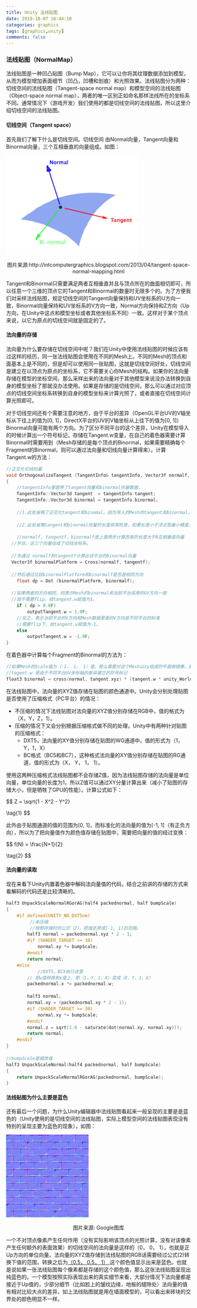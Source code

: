 ```yaml
---
title: Unity 法线贴图
date: 2019-10-07 16:44:10
categories: graphics
tags: [graphics,unity]
comments: false
---
```



###  法线贴图（NormalMap）

法线贴图是一种凹凸贴图（Bump Map），它可以让你将其纹理数据添加到模型，从而为模型增加表面细节（凹凸，凹槽和划痕）和光照效果。法线贴图分为两种：切线空间的法线贴图（Tangent-space normal map）和模型空间的法线贴图（Object-space normal map），两者的唯一区别正如命名那样法线所在的坐标系不同。通常情况下（游戏开发）我们使用的都是切线空间的法线贴图，所以这里介绍切线空间的法线贴图。

#### 切线空间（Tangent space）

首先我们了解下什么是切线空间。切线空间 由Normal向量，Tangent向量和Binormal向量，三个互相垂直的向量组成。如图：

![](/images/normalmap/1.jpg)

<center>图片来源:http://intcomputergraphics.blogspot.com/2013/04/tangent-space-normal-mapping.html</center>

Tangent和Binormal只需要满足两者互相垂直并且与顶点所在的曲面相切即可，所以任意一个三维的顶点它的Tangent和Binormal的数量时无限多个的。为了方便我们对采样法线贴图，规定切线空间的Tangent向量保持和UV坐标系的U方向一致，Binormal向量保持和UV坐标系的V方向一致，Normal方向保持和Z方向（Up方向，在Unity中这点和模型坐标或者其他坐标系不同）一致。这样对于某个顶点来说，以它为原点的切线空间就是固定的了。

#### 法向量的存储

法向量为什么要存储在切线空间中呢？我们在Unity中使用法线贴图的时候应该有过这样的经历，同一张法线贴图会使用在不同的Mesh上。不同的Mesh的顶点和面基本上是不同的，但是却可以使用同一张贴图，这就是切线空间好处，切线空间是建立在以顶点为原点的坐标系，它不需要关心你Mesh的结构。如果你的法向量存储在模型的坐标空间，那么采样出来的法向量对于其他模型来说没办法转换到自身的模型坐标了那就没办法使用。如果是存储的是切线空间，那么可以通过对应顶点的切线空间坐标系转换到自身的模型坐标来计算光照了，或者直接在切线空间计算光照即可。

对于切线空间还有个需要注意的地方，由于平台的差异（OpenGL平台UV的V轴坐标从下往上的值为[0, 1]，DirectX平台的UV的V轴坐标从上往下的值为[0, 1]）Binormal向量可能有两个方向。为了区分不同平台的这个差异，Unity在模型导入的时候计算出一个符号标记，存储在Tangent.w变量，在自己的着色器需要计算Binormal时需要用到（Mesh存储的是每个顶点的Binormal，如果需要精确每个Fragment的Binormal，则可以通过法向量和切线向量计算得来）。计算Tangent.w的方法：

```c++
//正交化切线向量
void OrthogonalizeTangent (TangentInfo& tangentInfo, Vector3f normalf, Vector4f& outputTangent)
{
	//tangentInfo里面带了tangent向量和binormal向量数据。
	TangentInfo::Vector3d tangent  = tangentInfo.tangent;
	TangentInfo::Vector3d binormal = tangentInfo.binormal;
    
	//1.此处省略了正交化tangent和binomal。因为导入的Mesh的tangent和binormal，normal和binormal可能不垂直。
    
	//2.此处省略tangent和binormal向量的长度异常检查。如果长度小于浮点型最小精度，则直接用标准化单位向量（如Up（0， 0，1））。

	//normalf, tangentf，binormalf是上面两步计算而来的长度大于0互相垂直向量
  //并且，这三个向量组成了切线坐标系。
    
  //先通过 normalf和tangentf计算出该平台的binormal向量
  Vector3f binormalPlatform = Cross(normalf, tangentf);
    
  //然后通过比较binormalPlatform和binormalf是否是相同方向
	float dp = Dot (binormalPlatform, binormalf);
    
  //如果两者的方向相同，则表示Mesh的binormal和当前平台采用的UV方向一致
  //就不需要flip，给tangent.w赋值为1。
	if ( dp > 0.0F)
		outputTangent.w = 1.0F;
    //反之，表示当前平台的V方向和Mesh数据里面的V方向是不同平台的标准
    //需要flip下，给tangent.w赋值为-1。
	else
		outputTangent.w = -1.0F;
}
```

在着色器中计算每个Fragment的Binormal的方法为：

```c++
//如果Mesh的Scale值为（-1， 1， 1）值，那么需要对这个Mesh以zy组成的平面做镜像，那么计算出来的binormal也是需要做镜像的，unity_WorldTransformParams.w存储的就是是否需要做镜像的符号标记
//tagent.w 是由于不同平台UV坐标轴的差异建立的符号标记
float3 binormal = cross(normal, tangent.xyz) * (tangent.w * unity_WorldTransformParams.w);
```

在法线贴图中，法向量的XYZ值存储在贴图的颜色通道中。Unity会分别处理贴图是否使用了压缩格式（PC平台）的情况：

* 不压缩的情况下法线贴图对法向量的XYZ值分别存储在RGB中，值的格式为（X，Y，Z，1）。
* 压缩的情况下又会分别根据压缩格式做不同的处理，Unity中有两种针对贴图的压缩格式：
  * DXT5，法向量的XY值分别存储在贴图的WG通道中，值的形式为（1，Y，1，X）
  * BC格式（BC5和BC7），这种格式法向量的XY值分别存储在贴图的RG通道，值的形式为（X， Y， 1， 1）。

使用这两种压缩格式法线贴图都不会存储Z值，因为法线贴图存储的法向量是单位向量，单位向量的长度为1，所以Z值可以通过XY分量计算出来（减小了贴图的存储大小，但是牺牲了GPU的性能）。计算公式如下：

$$
Z = \sqrt{1 - X^2 - Y^2} 

\tag{1}
$$

此外由于贴图通道的值的范围为[0, 1]，而标准化的法向量的值为[-1, 1]（有正负方向），所以为了把向量值作为颜色值存储在贴图中，需要把向量的值的经过变换：

$$
f(N) = \frac{N+1}{2}

\tag{2}
$$

#### 法向量的读取

现在来看下Unity内置着色器中解码法向量值的代码，结合之前讲的存储的方式来看解码的代码还是比较清晰的。


```c++
half3 UnpackScaleNormalRGorAG(half4 packednormal, half bumpScale)
{
    #if defined(UNITY_NO_DXT5nm)
  		 //未压缩
  		 //按照存储时的公式（2），把值还原成[-1, 1]的范围。
        half3 normal = packednormal.xyz * 2 - 1;
        #if (SHADER_TARGET >= 30)
            normal.xy *= bumpScale;
        #endif
        return normal;
    #else
  			//DXT5，BCX执行这里
        // 把w值转换到x值上，即（1，Y，1，X）变成（X，Y，1，X）
        packednormal.x *= packednormal.w;

        half3 normal;
        normal.xy = (packednormal.xy * 2 - 1);
        #if (SHADER_TARGET >= 30)
            normal.xy *= bumpScale;
        #endif
        normal.z = sqrt(1.0 - saturate(dot(normal.xy, normal.xy)));
        return normal;
    #endif
}

//bumpScale是缩放值
half3 UnpackScaleNormal(half4 packednormal, half bumpScale)
{
    return UnpackScaleNormalRGorAG(packednormal, bumpScale);
}
```



#### 法线贴图为什么主要是蓝色

还有最后一个问题，为什么Unity编辑器中法线贴图看起来一般呈现的主要是是蓝色的（Unity使用的是切线空间的法线贴图，实际上模型空间的法线贴图表现没有特别的呈现主要为蓝色的现象），如图：

![](/images/normalmap/2.jpeg)

<center>图片来源:  Google图库</center>

一个不对顶点像素产生任何作用（没有实际影响该顶点的光照计算，没有对该像素产生任何额外的表面效果）的切线空间的法向量是这样的（0， 0， 1），也就是正Up方向的单位向量。法向量的XYZ值存储到法线贴图的RGB话需要经过公式(2)转换下值的范围，转换之后为[（0.5， 0.5， 1）](https://rgb.to/rgb/128,128,255),这个颜色值显示出来是蓝色。也就是说如果一张法线贴图每个像素都是存储的这个颜色值，那么这张法线贴图呈现出纯蓝色的。一个模型按照实际表现出来的真实细节来看，大部分情况下法向量都是接近于Up值的，少部分细节（比如脸上的皱纹边缘，地板的缝隙处）法向量的值有相对比较大点的差异，如上法线贴图就是用在墙面模型的，可以看出来砖块的交界处的颜色明显不一样。
